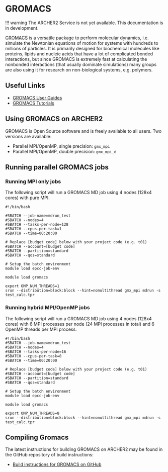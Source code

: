 # GROMACS

!!! warning
    The ARCHER2 Service is not yet available. This documentation is in
    development.

[GROMACS](http://www.gromacs.org/) is a versatile package to perform
molecular dynamics, i.e. simulate the Newtonian equations of motion for
systems with hundreds to millions of particles. It is primarily designed
for biochemical molecules like proteins, lipids and nucleic acids that
have a lot of complicated bonded interactions, but since GROMACS is
extremely fast at calculating the nonbonded interactions (that usually
dominate simulations) many groups are also using it for research on
non-biological systems, e.g. polymers.

## Useful Links

  - [GROMACS User Guides](http://manual.gromacs.org/documentation/)
  - [GROMACS Tutorials](http://www.gromacs.org/Documentation/Tutorials)

## Using GROMACS on ARCHER2

GROMACS is Open Source software and is freely available to all users.
Two versions are available:

  - Parallel MPI/OpenMP, single precision: `gmx_mpi`
  - Parallel MPI/OpenMP, double precision: `gmx_mpi_d`

## Running parallel GROMACS jobs

### Running MPI only jobs

The following script will run a GROMACS MD job using 4 nodes (128x4
cores) with pure MPI.

```
#!/bin/bash

#SBATCH --job-name=mdrun_test
#SBATCH --nodes=4
#SBATCH --tasks-per-node=128
#SBATCH --cpus-per-task=1
#SBATCH --time=00:20:00

# Replace [budget code] below with your project code (e.g. t01)
#SBATCH --account=[budget code]
#SBATCH --partition=standard
#SBATCH --qos=standard

# Setup the batch environment
module load epcc-job-env

module load gromacs

export OMP_NUM_THREADS=1 
srun --distribution=block:block --hint=nomultithread gmx_mpi mdrun -s test_calc.tpr
```

### Running hybrid MPI/OpenMP jobs

The following script will run a GROMACS MD job using 4 nodes (128x4
cores) with 6 MPI processes per node (24 MPI processes in total) and 6
OpenMP threads per MPI process.

```
#!/bin/bash
#SBATCH --job-name=mdrun_test
#SBATCH --nodes=4
#SBATCH --tasks-per-node=16
#SBATCH --cpus-per-task=8
#SBATCH --time=00:20:00

# Replace [budget code] below with your project code (e.g. t01)
#SBATCH --account=[budget code]
#SBATCH --partition=standard
#SBATCH --qos=standard

# Setup the batch environment
module load epcc-job-env

module load gromacs

export OMP_NUM_THREADS=8
srun --distribution=block:block --hint=nomultithread gmx_mpi mdrun -s test_calc.tpr
```

## Compiling Gromacs

The latest instructions for building GROMACS on ARCHER2 may be found in
the GitHub repository of build instructions:

   - [Build instructions for GROMACS on
     GitHub](https://github.com/hpc-uk/build-instructions/tree/master/GROMACS)

